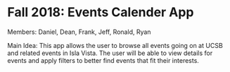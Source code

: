 
# Fall 2018: Events Calender App

Members: Daniel, Dean, Frank, Jeff, Ronald, Ryan

Main Idea: This app allows the user to browse all events going on at UCSB and related events in Isla Vista.
The user will be able to view details for events and apply filters to better find events that fit their interests.

